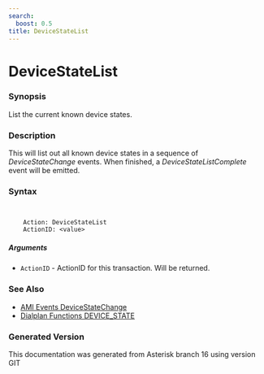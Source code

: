 ```yaml
---
search:
  boost: 0.5
title: DeviceStateList
---
```


# DeviceStateList

### Synopsis

List the current known device states.

### Description

This will list out all known device states in a sequence of _DeviceStateChange_ events. When finished, a _DeviceStateListComplete_ event will be emitted.<br>


### Syntax


```


    Action: DeviceStateList
    ActionID: <value>

```
##### Arguments


* `ActionID` - ActionID for this transaction. Will be returned.<br>

### See Also

* [AMI Events DeviceStateChange](/Asterisk_16_Documentation/API_Documentation/AMI_Events/DeviceStateChange)
* [Dialplan Functions DEVICE_STATE](/Asterisk_16_Documentation/API_Documentation/Dialplan_Functions/DEVICE_STATE)


### Generated Version

This documentation was generated from Asterisk branch 16 using version GIT 